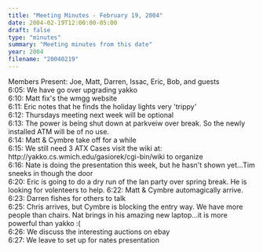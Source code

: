```yaml
---
title: "Meeting Minutes - February 19, 2004"
date: 2004-02-19T12:00:00-05:00
draft: false
type: "minutes"
summary: "Meeting minutes from this date"
year: 2004
filename: "20040219"
---
```


<p>
Members Present:  Joe, Matt, Darren, Issac, Eric, Bob, and guests
<br>
6:05:	We have go over upgrading yakko<br>
6:10:	Matt fix's the wmgg website<br>
6:11:	Eric notes that he finds the holiday lights very 'trippy'<br>
6:12:	Thursdays meeting next week will be optional<br>
6:13:	The power is being shut down at parkveiw over break.  So the newly installed ATM will be of no use.<Br>
6:14:	Matt & Cymbre take off for a while<br>
6:15:	We still need 3 ATX Cases visit the wiki at: http://yakko.cs.wmich.edu/gasiorek/cgi-bin/wiki to organize<br>
6:16:	Nate is doing the presentation this week, but he hasn't shown yet...Tim sneeks in though the door<br>
6:20:	Eric is going to do a dry run of the lan party over spring break.  He is looking for volenteers to help.
6:22:	Matt & Cymbre automagically arrive.<br>
6:23:	Darren fishes for others to talk<br>
6:25:	Chris arrives, but Cymbre is blocking the entry way.  We have more people than chairs.  Nat brings in his amazing new laptop...it is more powerful than yakko :( <br>
6:26:	We discuss the interesting auctions on ebay<br>
6:27:	We leave to set up for nates presentation<br>
</p>
